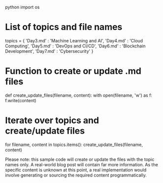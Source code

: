 python
import os

# List of topics and file names
topics = {
    'Day3.md' : 'Machine Learning and AI',
    'Day4.md' : 'Cloud Computing',
    'Day5.md' : 'DevOps and CI/CD',
    'Day6.md' : 'Blockchain Development',
    'Day7.md' : 'Cybersecurity'
}

# Function to create or update .md files
def create_update_files(filename, content):
    with open(filename, 'w') as f:
        f.write(content)

# Iterate over topics and create/update files
for filename, content in topics.items():
    create_update_files(filename, content)

Please note: this sample code will create or update the files with the topic names only. A real-world blog post will contain far more information. As the specific content is unknown at this point, a real implementation would involve generating or sourcing the required content programmatically.